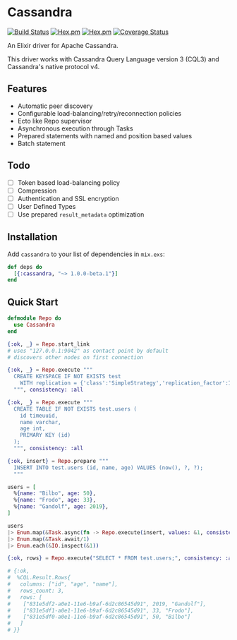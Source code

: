 # Cassandra

[![Build Status](https://travis-ci.org/cafebazaar/elixir-cassandra.svg?branch=master)](https://travis-ci.org/cafebazaar/elixir-cassandra)
[![Hex.pm](https://img.shields.io/hexpm/v/cassandra.svg?maxAge=2592000)](https://hex.pm/packages/cassandra)
[![Hex.pm](https://img.shields.io/hexpm/l/cassandra.svg?maxAge=2592000)](https://github.com/cafebazaar/elixir-cassandra/blob/master/LICENSE.md)
[![Coverage Status](https://coveralls.io/repos/github/cafebazaar/elixir-cassandra/badge.svg?branch=master)](https://coveralls.io/github/cafebazaar/elixir-cassandra?branch=master)

An Elixir driver for Apache Cassandra.

This driver works with Cassandra Query Language version 3 (CQL3) and Cassandra's native protocol v4.

## Features

* Automatic peer discovery
* Configurable load-balancing/retry/reconnection policies
* Ecto like Repo supervisor
* Asynchronous execution through Tasks
* Prepared statements with named and position based values
* Batch statement

## Todo

* [ ] Token based load-balancing policy
* [ ] Compression
* [ ] Authentication and SSL encryption
* [ ] User Defined Types
* [ ] Use prepared `result_metadata` optimization

## Installation

Add `cassandra` to your list of dependencies in `mix.exs`:

```elixir
def deps do
  [{:cassandra, "~> 1.0.0-beta.1"}]
end
```

## Quick Start

```elixir
defmodule Repo do
  use Cassandra
end

{:ok, _} = Repo.start_link
# uses "127.0.0.1:9042" as contact point by default
# discovers other nodes on first connection

{:ok, _} = Repo.execute """
  CREATE KEYSPACE IF NOT EXISTS test
    WITH replication = {'class':'SimpleStrategy','replication_factor':1};
  """, consistency: :all

{:ok, _} = Repo.execute """
  CREATE TABLE IF NOT EXISTS test.users (
    id timeuuid,
    name varchar,
    age int,
    PRIMARY KEY (id)
  );
  """, consistency: :all

{:ok, insert} = Repo.prepare """
  INSERT INTO test.users (id, name, age) VALUES (now(), ?, ?);
  """

users = [
  %{name: "Bilbo", age: 50},
  %{name: "Frodo", age: 33},
  %{name: "Gandolf", age: 2019},
]

users
|> Enum.map(&Task.async(fn -> Repo.execute(insert, values: &1, consistency: :all) end))
|> Enum.map(&Task.await/1)
|> Enum.each(&IO.inspect(&1))

{:ok, rows} = Repo.execute("SELECT * FROM test.users;", consistency: :all)

# {:ok,
#  %CQL.Result.Rows{
#   columns: ["id", "age", "name"],
#   rows_count: 3,
#   rows: [
#    ["831e5df2-a0e1-11e6-b9af-6d2c86545d91", 2019, "Gandolf"],
#    ["831e5df1-a0e1-11e6-b9af-6d2c86545d91", 33, "Frodo"],
#    ["831e5df0-a0e1-11e6-b9af-6d2c86545d91", 50, "Bilbo"]
#   ]
# }}
```

